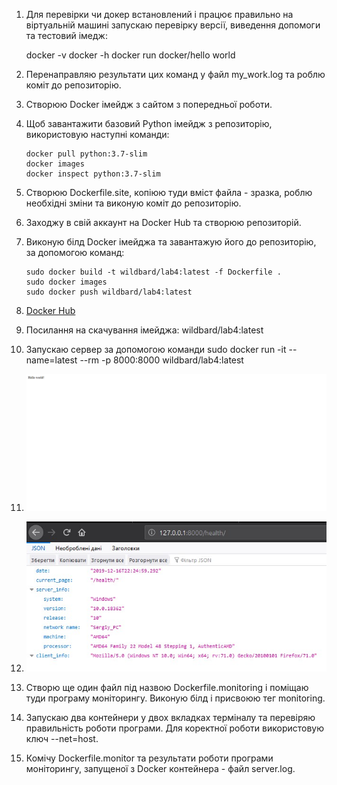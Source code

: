 1. Для перевірки чи докер встановлений і працює правильно на віртуальній машині запускаю перевірку версії, виведення допомоги та тестовий імедж:
    
    docker -v
    docker -h
    docker run docker/hello world
2. Перенаправляю результати цих команд у файл my_work.log та роблю коміт до репозиторію.
3. Створюю Docker імейдж з сайтом з попередньої роботи.
4. Щоб завантажити базовий Python імейдж з репозиторію, використовую наступні команди:
   
       docker pull python:3.7-slim
       docker images
       docker inspect python:3.7-slim
5. Створюю Dockerfile.site, копіюю туди вміст файла - зразка, роблю необхідні зміни та виконую коміт до репозиторію.
6. Заходжу в свій аккаунт на Docker Hub та створюю репозиторій.
7. Виконую білд Docker імейджа та завантажую його до репозиторію, за допомогою команд:
   
       sudo docker build -t wildbard/lab4:latest -f Dockerfile .
       sudo docker images
       sudo docker push wildbard/lab4:latest
8. [Docker Hub](https://hub.docker.com/repository/docker/wildbard/lab4)
9. Посилання на скачування імейджа: wildbard/lab4:latest
10. Запускаю сервер за допомогою команди sudo docker run -it --name=latest --rm -p 8000:8000 wildbard/lab4:latest
11. ![3](https://github.com/IK-31-zdebeliak/IK_31_zdebeljak/blob/master/Lab_3/3.png)
12. ![4](https://github.com/IK-31-zdebeliak/IK_31_zdebeljak/blob/master/Lab_3/4.jpg)
13. Створю ще один файл під назвою Dockerfile.monitoring і поміщаю туди програму моніторингу. Виконую білд і присвоюю тег monitoring.
14. Запускаю два контейнери у двох вкладках терміналу та перевіряю правильність роботи програми. Для коректної роботи використовую ключ --net=host.
15. Комічу Dockerfile.monitor та результати роботи програми моніторингу, запущеної з Docker контейнера - файл server.log.
